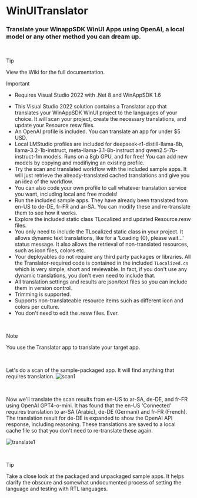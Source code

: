# WinUITranslator
### Translate your WinappSDK WinUI Apps using OpenAI, a local model or any other method you can dream up.
<br/>

> [!TIP]
> View the Wiki for the full documentation.

> [!IMPORTANT]
> - Requires Visual Studio 2022 with .Net 8 and WinAppSDK 1.6

- This Visual Studio 2022 solution contains a Translator app that translates your WinAppSDK WinUI project to the languages of your choice.  It will scan your project, create the necessary translations, and update your Resource.resw files.
- An OpenAI profile is included.  You can translate an app for under $5 USD.
- Local LMStudio profiles are included for deepseek-r1-distill-llama-8b, llama-3.2-1b-instruct, meta-llama-3.1-8b-instruct and qwen2.5-7b-instruct-1m models.  Runs on a 8gb GPU, and for free!  You can add new models by copying and modifiying an existing profile.
- Try the scan and translated workflow with the included sample apps.  It will just retrieve the already-translated cached translations and give you an idea of the workflow.
- You can also code your own profile to call whatever translation service you want, including local and free models!
- Run the included sample apps.  They have already been translated from en-US to de-DE, fr-FR and ar-SA.  You can modify these and re-translate them to see how it works.
- Explore the included static class TLocalized and updated Resource.resw files.
- You only need to include the TLocalized static class in your project.  It allows dynamic text translations, like for a 'Loading {0}, please wait...' status message.  It also allows the retrieval of non-translated resources, such as icon files, colors etc.
- Your deployables do not require any third party packages or libraries.  All the Translator-required code is contained in the included ```TLocalized.cs``` which is very simple, short and reviewable.  In fact, if you don't use any dynamic translations, you don't even need to include that.
- All translation settings and results are json/text files so you can include them in version control.
- Trimming is supported.
- Supports non-translateable resource items such as different icon and colors per culture.
- You don't need to edit the .resw files.  Ever.
<br/>

> [!NOTE]
> You use the Translator app to translate your target app.

<br/>

Let's do a scan of the sample-packaged app.  It will find anything that requires translation.
![scan1](https://github.com/user-attachments/assets/426a7ec3-9380-4730-8cd7-2fc17694fc6c)

<br/>

Now we'll translate the scan results from en-US to ar-SA, de-DE, and fr-FR using OpenAI GPT4-o-mini.  It has found that the en-US 'Connected' requires translation to ar-SA (Arabic), de-DE (Germani) and fr-FR (French).  The translation result for de-DE is expanded to show the OpenAI API response, including reasoning.  These translations are saved to a local cache file so that you don't need to re-translate these again.

![translate1](https://github.com/user-attachments/assets/9cff8603-0495-410f-85ca-8d270e07a76c)

<br/>

> [!TIP]
> Take a close look at the packaged and unpackaged sample apps.  It helps clarify the obscure and somewhat undocumented process of setting the language and testing with RTL languages.
